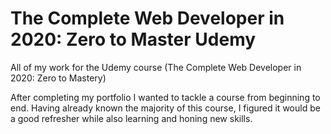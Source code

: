 # The Complete Web Developer in 2020: Zero to Master Udemy

All of my work for the Udemy course (The Complete Web Developer in 2020: Zero to Mastery)

After completing my portfolio I wanted to tackle a course from beginning to end. Having already known the majority of this course, I figured it would be a good refresher while also learning and honing new skills.
